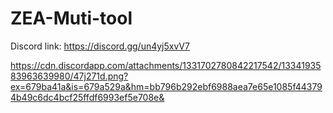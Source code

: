 # ZEA-Muti-tool


Discord link: https://discord.gg/un4yj5xvV7

https://cdn.discordapp.com/attachments/1331702780842217542/1334193583963639980/47j271d.png?ex=679ba41a&is=679a529a&hm=bb796b292ebf6988aea7e65e1085f443794b49c6dc4bcf25ffdf6993ef5e708e&
